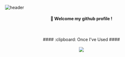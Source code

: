 
![header](https://capsule-render.vercel.app/api?type=slice&text=h970920's&nbsp;Github&animation=fadeIn&fontSize=50)
<div align="center">
  

####  :wave: Welcome my github profile !

<br/>
<br/>
####  :clipboard: Once I've Used   ####
<br/>
<br/>

<img src="https://img.shields.io/badge/JAVA-007396?style=for-the-badge&logo=java&logoColor=white">
<!--
**h970920/h970920** is a ✨ _special_ ✨ repository because its `README.md` (this file) appears on your GitHub profile.

Here are some ideas to get you started:

- 🔭 I’m currently working on ...
- 🌱 I’m currently learning ...
- 👯 I’m looking to collaborate on ...
- 🤔 I’m looking for help with ...
- 💬 Ask me about ...
- 📫 How to reach me: ...
- 😄 Pronouns: ...
- ⚡ Fun fact: ...
-->
</div>

